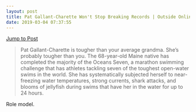 ```yaml
---
layout: post
title: Pat Gallant-Charette Won't Stop Breaking Records | Outside Online
date: 2019-03-04 07:37:55
---
```

[Jump to Post](https://www.outsideonline.com/2390652/marathon-swimmer-pat-gallant-charette)

> Pat Gallant-Charette is tougher than your average grandma. She’s probably tougher than you. The 68-year-old Maine native has completed the majority of the Oceans Seven, a marathon swimming challenge that has athletes tackling seven of the toughest open-water swims in the world. She has systematically subjected herself to near-freezing water temperatures, strong currents, shark attacks, and blooms of jellyfish during swims that have her in the water for up to 24 hours.

Role model. 
